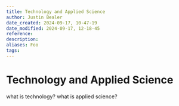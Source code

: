 ```yaml
---
title: Technology and Applied Science
author: Justin Bealer
date_created: 2024-09-17, 10-47-19
date_modified: 2024-09-17, 12-18-45
reference: 
description: 
aliases: Foo
tags: 
---
```

# Technology and Applied Science

what is technology?
what is applied science?
